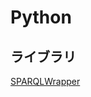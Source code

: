 # Python

## ライブラリ

[SPARQLWrapper](https://rdflib.github.io/sparqlwrapper/)

```$ pip install sparqlwrapper
```
